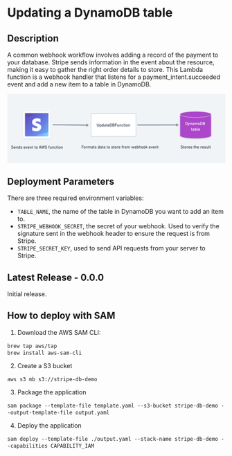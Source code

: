 # Updating a DynamoDB table

## Description

A common webhook workflow involves adding a record of the payment to your database. Stripe sends information in the event about the resource, making it easy to gather the right order details to store.
This Lambda function is a webhook handler that listens for a payment_intent.succeeded event and add a new item to a table in DynamoDB.

<img src="./update-database-flowchart.png" align="center" alt="A flowchart of the AWS flow"/>

## Deployment Parameters

There are three required environment variables:

- `TABLE_NAME`, the name of the table in DynamoDB you want to add an item to.
- `STRIPE_WEBHOOK_SECRET`, the secret of your webhook. Used to verify the signature sent in the webhook header to ensure the request is from Stripe.
- `STRIPE_SECRET_KEY`, used to send API requests from your server to Stripe.

## Latest Release - 0.0.0

Initial release.

## How to deploy with SAM

1. Download the AWS SAM CLI:

```
brew tap aws/tap
brew install aws-sam-cli
```

2. Create a S3 bucket

```
aws s3 mb s3://stripe-db-demo
```

3. Package the application

```
sam package --template-file template.yaml --s3-bucket stripe-db-demo --output-template-file output.yaml
```

4. Deploy the application

```
sam deploy --template-file ./output.yaml --stack-name stripe-db-demo --capabilities CAPABILITY_IAM
```
